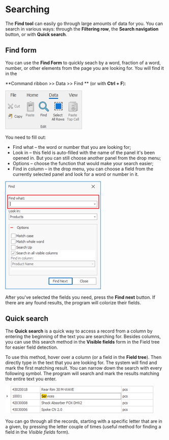 # Searching 

The **Find tool** can easily go through large amounts of data for you. You can search in various ways: 
through the **Filtering row**, the **Search navigation** button, or with **Quick search**. 

## Find form

You can use the **Find Form** to quickly seach by a word, fraction of a word, number, or other elements from the page you are looking for. 
You will find it in the

**Command ribbon >> Data >> Find ** (or with **Ctrl + F**):

![Find](pictures/find.png) 

You need to fill out:
- Find what – the word or number that you are looking for;
- Look in – this field is auto-filled with the name of the panel it's been opened in. But you can still choose another panel from the drop menu;
- Options – choose the function that would make your search easier; 
- Find in column – in the drop menu, you can choose a field from the currently selected panel and look for a word or number in it.

![Find menu](pictures/find-menu.png)

After you've selected the fields you need, press the <b>Find next</b> button. If there are any found results, the program will colorize their fields.

## Quick search  

The <b>Quick search</b> is a quick way to access a record from a column by entering the beginning of the text you are searching for. Besides columns, you can use this search method in the <b>Visible fields</b> form in the Field tree for easier field detection. 

To use this method, hover over a column (or a field in the <b>Field tree</b>). Then directly type in the text that you are looking for. The system will find and mark the first matching result. You can narrow down the search with every following symbol. The program will search and mark the results matching the entire text you enter.

![Quick Searching](pictures/quick-searching.png)

You can go through all the records, starting with a specific letter that are in a given, by pressing the letter couple of times (useful method for finding a field in the  *Visible fields* form).

